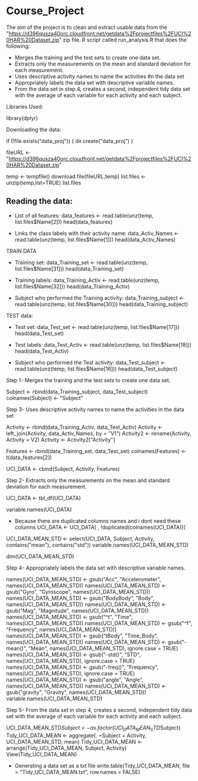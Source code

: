 # Course_Project


The aim of the project is to clean and extract usable data from the "https://d396qusza40orc.cloudfront.net/getdata%2Fprojectfiles%2FUCI%20HAR%20Dataset.zip" zip file. R script called run_analysis.R that does the following: 
- Merges the training and the test sets to create one data set. 
- Extracts only the measurements on the mean and standard deviation for each measurement. 
- Uses descriptive activity names to name the activities #n the data set 
- Appropriately labels the data set with descriptive variable names. 
- From the data set in step 4, creates a second, independent tidy data set with the average of each variable for each activity and each subject.

Libraries Used:

library(dplyr)

Downloading the data:

if (!file.exists("data_proj")) {
  dir.create("data_proj")
}

fileURL <-"https://d396qusza40orc.cloudfront.net/getdata%2Fprojectfiles%2FUCI%20HAR%20Dataset.zip"

temp <- tempfile()
download.file(fileURL,temp)
list.files <- unzip(temp,list=TRUE)
list.files

## Reading the data:

- List of all features:
data_features <- read.table(unz(temp, list.files$Name[2]))
head(data_features)

- Links the class labels with their activity name:
data_Activ_Names <- read.table(unz(temp, list.files$Name[1]))
head(data_Activ_Names)


TRAIN DATA

- Training set:
data_Training_set <- read.table(unz(temp, list.files$Name[31]))
head(data_Training_set)

- Training labels:
data_Training_Activ <- read.table(unz(temp, list.files$Name[32]))
head(data_Training_Activ)

- Subject who performed the Training activity:
data_Training_subject <- read.table(unz(temp, list.files$Name[30]))
head(data_Training_subject)


TEST data:

- Test set:
data_Test_set <- read.table(unz(temp, list.files$Name[17]))
head(data_Test_set)

- Test labels:
data_Test_Activ <- read.table(unz(temp, list.files$Name[18]))
head(data_Test_Activ)

- Subject who performed the Test activity:
data_Test_subject <- read.table(unz(temp, list.files$Name[16]))
head(data_Test_subject)


Step 1- Merges the training and the test sets to create one data set.

Subject <- rbind(data_Training_subject, data_Test_subject)
colnames(Subject) <- "Subject"

Step 3- Uses descriptive activity names to name the activities in the data set

Activity <- rbind(data_Training_Activ, data_Test_Activ)
Activity <- left_join(Activity, data_Activ_Names, by = "V1")
Activity2 <- rename(Activity, Activity = V2)
Activity <- Activity2["Activity"]

Features <- rbind(data_Training_set, data_Test_set)
colnames(Features) <- t(data_features[2])

UCI_DATA <- cbind(Subject, Activity, Features)


Step 2- Extracts only the measurements on the mean and standard deviation for each measurement.


UCI_DATA <- tbl_df(UCI_DATA)

variable.names(UCI_DATA)

- Because there are duplicated columns names and i dont need these columns
UCI_DATA <- UCI_DATA[ , !duplicated(colnames(UCI_DATA))]


UCI_DATA_MEAN_STD <- select(UCI_DATA, Subject, Activity, contains("mean"), contains("std"))
variable.names(UCI_DATA_MEAN_STD)

dim(UCI_DATA_MEAN_STD)


Step 4- Appropriately labels the data set with descriptive variable names.

names(UCI_DATA_MEAN_STD) <- gsub("Acc", "Accelerometer", names(UCI_DATA_MEAN_STD))
names(UCI_DATA_MEAN_STD) <- gsub("Gyro", "Gyroscope", names(UCI_DATA_MEAN_STD))
names(UCI_DATA_MEAN_STD) <- gsub("BodyBody", "Body", names(UCI_DATA_MEAN_STD))
names(UCI_DATA_MEAN_STD) <- gsub("Mag", "Magnitude", names(UCI_DATA_MEAN_STD))
names(UCI_DATA_MEAN_STD) <- gsub("^t", "Time", names(UCI_DATA_MEAN_STD))
names(UCI_DATA_MEAN_STD) <- gsub("^f", "Frequency", names(UCI_DATA_MEAN_STD))
names(UCI_DATA_MEAN_STD) <- gsub("tBody", "Time_Body", names(UCI_DATA_MEAN_STD))
names(UCI_DATA_MEAN_STD) <- gsub("-mean()", "Mean", names(UCI_DATA_MEAN_STD), ignore.case = TRUE)
names(UCI_DATA_MEAN_STD) <- gsub("-std()", "STD", names(UCI_DATA_MEAN_STD), ignore.case = TRUE)
names(UCI_DATA_MEAN_STD) <- gsub("-freq()", "Frequency", names(UCI_DATA_MEAN_STD), ignore.case = TRUE)
names(UCI_DATA_MEAN_STD) <- gsub("angle", "Angle", names(UCI_DATA_MEAN_STD))
names(UCI_DATA_MEAN_STD) <- gsub("gravity", "Gravity", names(UCI_DATA_MEAN_STD))
variable.names(UCI_DATA_MEAN_STD)

Step 5- From the data set in step 4, creates a second, independent tidy data set with the average of each variable for each activity and each subject.

UCI_DATA_MEAN_STD$Subject <- as.factor(UCI_DATA_MEAN_STD$Subject)
Tidy_UCI_DATA_MEAN <- aggregate(. ~Subject + Activity, UCI_DATA_MEAN_STD, mean)
Tidy_UCI_DATA_MEAN <- arrange(Tidy_UCI_DATA_MEAN, Subject, Activity)
View(Tidy_UCI_DATA_MEAN)

- Generating a data set as a txt file
write.table(Tidy_UCI_DATA_MEAN, file = "Tidy_UCI_DATA_MEAN.txt", row.names = FALSE)




